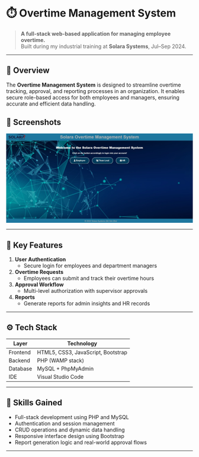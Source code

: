 # ⏱️ Overtime Management System

> **A full-stack web-based application for managing employee overtime.**  
> Built during my industrial training at **Solara Systems**, Jul–Sep 2024.

---

## 📖 Overview

The **Overtime Management System** is designed to streamline overtime tracking, approval, and reporting processes in an organization. It enables secure role-based access for both employees and managers, ensuring accurate and efficient data handling.

## 📸 Screenshots

<p align="center">
  <img src="otlanding.jpg" alt="Login Page" width="600">
</p>

---

## 🔑 Key Features

1. **User Authentication**
   - Secure login for employees and department managers
2. **Overtime Requests**
   - Employees can submit and track their overtime hours
3. **Approval Workflow**
   - Multi-level authorization with supervisor approvals
4. **Reports**
   - Generate reports for admin insights and HR records

---

## ⚙️ Tech Stack

| Layer       | Technology                 |
|-------------|----------------------------|
| Frontend    | HTML5, CSS3, JavaScript, Bootstrap |
| Backend     | PHP (WAMP stack)           |
| Database    | MySQL + PhpMyAdmin         |
| IDE         | Visual Studio Code         |

---

## 🧠 Skills Gained

- Full-stack development using PHP and MySQL
- Authentication and session management
- CRUD operations and dynamic data handling
- Responsive interface design using Bootstrap
- Report generation logic and real-world approval flows

---
